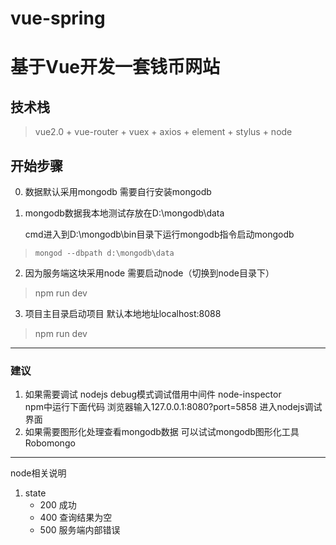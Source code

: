# vue-spring

# 基于Vue开发一套钱币网站
## 技术栈 
> vue2.0 + vue-router + vuex + axios + element + stylus + node

## **开始步骤**

0. 数据默认采用mongodb  需要自行安装mongodb

1. mongodb数据我本地测试存放在D:\mongodb\data

   cmd进入到D:\mongodb\bin目录下运行mongodb指令启动mongodb

>     mongod --dbpath d:\mongodb\data

2. 因为服务端这块采用node 需要启动node（切换到node目录下）

> npm run dev

3. 项目主目录启动项目  默认本地地址localhost:8088

> npm run dev

---
### 建议

1. 如果需要调试 nodejs debug模式调试借用中间件 node-inspector  
npm中运行下面代码 浏览器输入127.0.0.1:8080?port=5858 进入nodejs调试界面
2. 如果需要图形化处理查看mongodb数据 可以试试mongodb图形化工具Robomongo
---



node相关说明

1. state
    * 200 成功
    * 400 查询结果为空
    * 500 服务端内部错误

